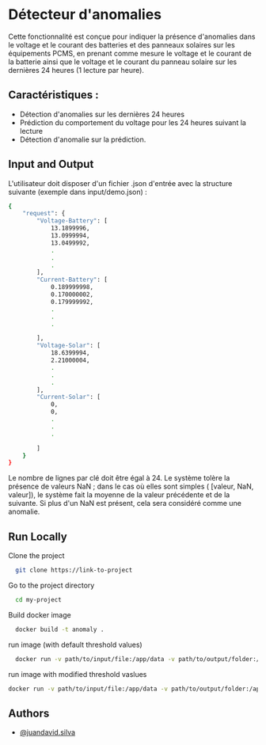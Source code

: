 
# Détecteur d'anomalies

Cette fonctionnalité est conçue pour indiquer la présence d'anomalies dans le voltage et le courant des batteries et des panneaux solaires sur les équipements PCMS, en prenant comme mesure le voltage et le courant de la batterie ainsi que le voltage et le courant du panneau solaire sur les dernières 24 heures (1 lecture par heure).






## Caractéristiques :

    
- Détection d'anomalies sur les dernières 24 heures
- Prédiction du comportement du voltage pour les 24 heures suivant la lecture
- Détection d'anomalie sur la prédiction.


## Input and Output

L'utilisateur doit disposer d'un fichier .json d'entrée avec la structure suivante (exemple dans input/demo.json) :


```bash
{
    "request": {
        "Voltage-Battery": [
            13.1899996,
            13.0999994,
            13.0499992,
            .
            .
            .
        ],
        "Current-Battery": [
            0.189999998,
            0.170000002,
            0.179999992,
            .
            .
            .

        ],
        "Voltage-Solar": [
            18.6399994,
            2.21000004,
            .
            .
            .
        ],
        "Current-Solar": [
            0,
            0,
            .
            .
            .

        ]
    }
}
```

Le nombre de lignes par clé doit être égal à 24. Le système tolère la présence de valeurs NaN ; dans le cas où elles sont simples ( [valeur, NaN, valeur]), le système fait la moyenne de la valeur précédente et de la suivante. Si plus d'un NaN est présent, cela sera considéré comme une anomalie.
## Run Locally

Clone the project

```bash
  git clone https://link-to-project
```

Go to the project directory

```bash
  cd my-project
```

Build docker image

```bash
  docker build -t anomaly .
```

run image (with default threshold values)

```bash
  docker run -v path/to/input/file:/app/data -v path/to/output/folder:/app/out anomaly /app/data/input.json /app/out
```

run image with modified threshold vaslues
```bash
docker run -v path/to/input/file:/app/data -v path/to/output/folder:/app/out -v path/to/config/folder:/app/cfg anomaly /app/data/test.json /app/out --config_file /app/cfg/cfg.yaml
```

## Authors

- [@juandavid.silva](http://gitlab.ver-mac.com/Juandavid.silva/anomaly-detector)


